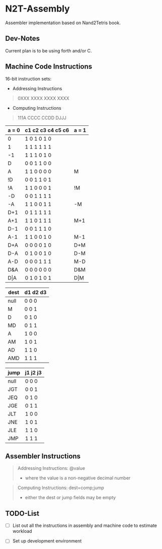 # N2T-Assembly
Assembler implementation based on Nand2Tetris book.

## Dev-Notes

Current plan is to be using forth and/or C.

## Machine Code Instructions

16-bit instruction sets:

+ Addressing Instructions

> 0XXX XXXX XXXX XXXX

+ Computing Instructions

> 111A CCCC CCDD DJJJ

a = 0 | c1 c2 c3 c4 c5 c6 | a = 1
 ---  |        ---        |  ---
   0  |  1  0  1  0  1  0 | 
   1  |  1  1  1  1  1  1 | 
  -1  |  1  1  1  0  1  0 | 
   D  |  0  0  1  1  0  0 | 
   A  |  1  1  0  0  0  0 |    M 
  !D  |  0  0  1  1  0  1 | 
  !A  |  1  1  0  0  0  1 |   !M 
  -D  |  0  0  1  1  1  1 | 
  -A  |  1  1  0  0  1  1 |   -M 
 D+1  |  0  1  1  1  1  1 | 
 A+1  |  1  1  0  1  1  1 |  M+1 
 D-1  |  0  0  1  1  1  0 | 
 A-1  |  1  1  0  0  1  0 |  M-1 
 D+A  |  0  0  0  0  1  0 |  D+M 
 D-A  |  0  1  0  0  1  0 |  D-M 
 A-D  |  0  0  0  1  1  1 |  M-D 
 D&A  |  0  0  0  0  0  0 |  D&M 
D\|A  |  0  1  0  1  0  1 | D\|M 

dest | d1 d2 d3
 --- |    ---
null |  0  0  0
  M  |  0  0  1
  D  |  0  1  0
 MD  |  0  1  1
  A  |  1  0  0
 AM  |  1  0  1
 AD  |  1  1  0
AMD  |  1  1  1 

jump | j1 j2 j3
 --- |    ---
null |  0  0  0
 JGT |  0  0  1
 JEQ |  0  1  0
 JGE |  0  1  1
 JLT |  1  0  0
 JNE |  1  0  1
 JLE |  1  1  0
 JMP |  1  1  1

## Assembler Instructions

> Addressing Instructions: @value
> + where the value is a non-negative decimal number

> Computing Instructions: dest=comp;jump
> + either the dest or jump fields may be empty

## TODO-List

- [ ] List out all the instructions in assembly and machine code to estimate workload

- [ ] Set up development environment